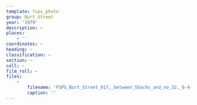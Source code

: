 ```yaml
---
template: fsps_photo
group: Burt_Street
year: '1979'
description: ~
places:
    - ''
coordinates: ~
heading: ~
classification: ~
section: ~
cell: ~
film_roll: ~
files:
    -
        filename: 'FSPS_Burt_Street_017,_between_Shacks_and_no_32,_6-4-D,_1979.png'
        caption: ''
---
```

